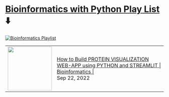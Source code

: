 # [Bioinformatics with Python Play List](https://youtube.com/playlist?list=PLqQrRCH56DH-nTgLekThf60dkOguB-fRi) ⬇️
[![Bioinformatics Playlist](https://github.com/avrabyt/YouTube-Tutorials/actions/workflows/bioinfo-workflow.yml/badge.svg?branch=main)](https://github.com/avrabyt/YouTube-Tutorials/actions/workflows/bioinfo-workflow.yml)

<!-- Bioinformatics:START --><table><tr><td><a href="https://www.youtube.com/watch?v=jUh923Z4fuk"><img width="140px" src="https://i.ytimg.com/vi/jUh923Z4fuk/mqdefault.jpg"></a></td>
<td><a href="https://www.youtube.com/watch?v=jUh923Z4fuk">How to Build PROTEIN VISUALIZATION WEB-APP using PYTHON and STREAMLIT | Bioinformatics |</a><br/>Sep 22, 2022</td></tr></table>
<!-- Bioinformatics:END -->
